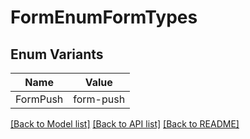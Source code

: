 # FormEnumFormTypes

## Enum Variants

| Name | Value |
|---- | -----|
| FormPush | form-push |


[[Back to Model list]](../README.md#documentation-for-models) [[Back to API list]](../README.md#documentation-for-api-endpoints) [[Back to README]](../README.md)


